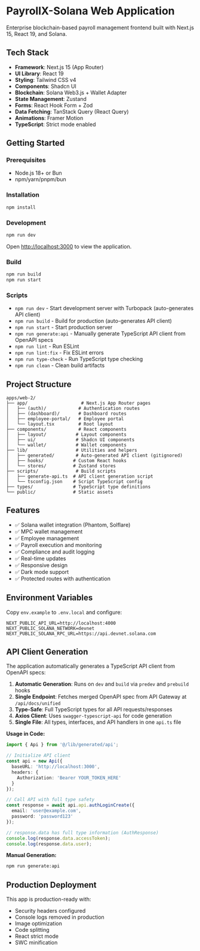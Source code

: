 # PayrollX-Solana Web Application

Enterprise blockchain-based payroll management frontend built with Next.js 15, React 19, and Solana.

## Tech Stack

- **Framework**: Next.js 15 (App Router)
- **UI Library**: React 19
- **Styling**: Tailwind CSS v4
- **Components**: Shadcn UI
- **Blockchain**: Solana Web3.js + Wallet Adapter
- **State Management**: Zustand
- **Forms**: React Hook Form + Zod
- **Data Fetching**: TanStack Query (React Query)
- **Animations**: Framer Motion
- **TypeScript**: Strict mode enabled

## Getting Started

### Prerequisites

- Node.js 18+ or Bun
- npm/yarn/pnpm/bun

### Installation

```bash
npm install
```

### Development

```bash
npm run dev
```

Open [http://localhost:3000](http://localhost:3000) to view the application.

### Build

```bash
npm run build
npm run start
```

### Scripts

- `npm run dev` - Start development server with Turbopack (auto-generates API client)
- `npm run build` - Build for production (auto-generates API client)
- `npm run start` - Start production server
- `npm run generate:api` - Manually generate TypeScript API client from OpenAPI specs
- `npm run lint` - Run ESLint
- `npm run lint:fix` - Fix ESLint errors
- `npm run type-check` - Run TypeScript type checking
- `npm run clean` - Clean build artifacts

## Project Structure

```
apps/web-2/
├── app/                    # Next.js App Router pages
│   ├── (auth)/            # Authentication routes
│   ├── (dashboard)/       # Dashboard routes
│   ├── employee-portal/   # Employee portal
│   └── layout.tsx         # Root layout
├── components/            # React components
│   ├── layout/           # Layout components
│   ├── ui/               # Shadcn UI components
│   └── wallet/           # Wallet components
├── lib/                  # Utilities and helpers
│   ├── generated/        # Auto-generated API client (gitignored)
│   ├── hooks/           # Custom React hooks
│   └── stores/          # Zustand stores
├── scripts/              # Build scripts
│   ├── generate-api.ts  # API client generation script
│   └── tsconfig.json    # Script TypeScript config
├── types/               # TypeScript type definitions
└── public/              # Static assets
```

## Features

- ✅ Solana wallet integration (Phantom, Solflare)
- ✅ MPC wallet management
- ✅ Employee management
- ✅ Payroll execution and monitoring
- ✅ Compliance and audit logging
- ✅ Real-time updates
- ✅ Responsive design
- ✅ Dark mode support
- ✅ Protected routes with authentication

## Environment Variables

Copy `env.example` to `.env.local` and configure:

```env
NEXT_PUBLIC_API_URL=http://localhost:4000
NEXT_PUBLIC_SOLANA_NETWORK=devnet
NEXT_PUBLIC_SOLANA_RPC_URL=https://api.devnet.solana.com
```

## API Client Generation

The application automatically generates a TypeScript API client from OpenAPI specs:

1. **Automatic Generation**: Runs on `dev` and `build` via `predev` and `prebuild` hooks
2. **Single Endpoint**: Fetches merged OpenAPI spec from API Gateway at `/api/docs/unified`
3. **Type-Safe**: Full TypeScript types for all API requests/responses
4. **Axios Client**: Uses `swagger-typescript-api` for code generation
5. **Single File**: All types, interfaces, and API handlers in one `api.ts` file

**Usage in Code:**

```typescript
import { Api } from '@/lib/generated/api';

// Initialize API client
const api = new Api({
  baseURL: 'http://localhost:3000',
  headers: {
    Authorization: 'Bearer YOUR_TOKEN_HERE'
  }
});

// Call API with full type safety
const response = await api.api.authLoginCreate({
  email: 'user@example.com',
  password: 'password123'
});

// response.data has full type information (AuthResponse)
console.log(response.data.accessToken);
console.log(response.data.user);
```

**Manual Generation:**

```bash
npm run generate:api
```

## Production Deployment

This app is production-ready with:

- Security headers configured
- Console logs removed in production
- Image optimization
- Code splitting
- React strict mode
- SWC minification

